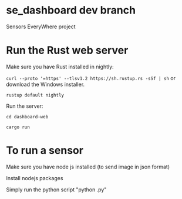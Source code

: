 # se_dashboard dev branch
Sensors EveryWhere project

# Run the Rust web server

Make sure you have Rust installed in nightly:

`curl --proto '=https' --tlsv1.2 https://sh.rustup.rs -sSf | sh` or download the Windows installer.

`rustup default nightly`

Run the server:

`cd dashboard-web`

`cargo run`

# To run a sensor 

Make sure you have node js installed (to send image in json format)

Install nodejs packages

Simply run the python script "python <nameof the sensor>.py"

